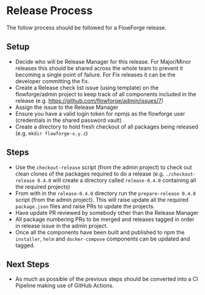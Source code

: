 # Release Process

The follow process should be followed for a FlowForge release.

## Setup

 - Decide who will be Release Manager for this release. For Major/Minor releases this should be shared across the whole team to prevent it becoming a single point of failure. For Fix releases it can be the developer committing the fix.
 - Create a Release check list issue (using template) on the flowforge/admin project to keep track of all components included in the release (e.g. https://github.com/flowforge/admin/issues/7)
 - Assign the issue to the Release Manager
 - Ensure you have a valid login token for npmjs as the flowforge user (credentials in the shared password vault)
 - Create a directory to hold fresh checkout of all packages being released (e.g. `mkdir flowforge-x.y.z`)

## Steps

 - Use the `checkout-release` script (from the admin project) to check out clean clones of the packages required to do a release 
 (e.g. `./checkout-release 0.4.0` will create a directory called `release-0.4.0` containing all the required projects)
 - From with in the `release-0.4.0` directory run the `prepare-release 0.4.0` script (from the admin project). This will raise update all the required
 `package.json` files and raise PRs to update the projects.
 - Have update PR reviewed by somebody other than the Release Manager
 - All package numbering PRs to be merged and releases tagged in order in release issue in the admin project.
 - Once all the components have been built and published to npm the `installer`, `helm` and `docker-compose` components can be updated and tagged.

## Next Steps

 - As much as possible of the previous steps should be converted into a CI Pipeline making use of GitHub Actions.